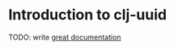 # Introduction to clj-uuid

TODO: write [great documentation](http://jacobian.org/writing/great-documentation/what-to-write/)
